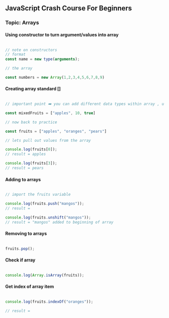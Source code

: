 ## JavaScript Crash Course For Beginners

### Topic: Arrays

#### Using constructor to turn argument/values into array

```javascript

// note on constructors
// format
const name = new type(arguments);

// the array

const numbers = new Array(1,2,3,4,5,6,7,8,9)

```

#### Creating array standard []

```javascript

// important point ➡️ you can add different data types within array , unlike other languages

const mixedFruits = ["apples", 10, true]

// now back to practice

const fruits = ["apples", "oranges", "pears"]

// lets pull out values from the array

console.log(fruits[0]);
// result = apples

console.log(fruits[3]);
// result = pears

```

#### Adding to arrays

```javascript

// import the fruits variable

console.log(fruits.push("mangos"));
// result = 

console.log(fruits.unshift("mangos"));
// result = "mangos" added to beginning of array

```


#### Removing to arrays 

```javascript

fruits.pop();


```

#### Check if array

```javascript

console.log(Array.isArray(fruits));


```

#### Get index of array item

```javascript

console.log(fruits.indexOf("oranges"));

// result = 

```

